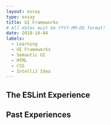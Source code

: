 ```yaml
---
layout: essay
type: essay
title: UI Frameworks
# All dates must be YYYY-MM-DD format!
date: 2018-10-04
labels:
  - Learning
  - UI Frameworks
  - Semantic UI
  - HTML
  - CSS
  - IntelliJ Idea
---
```


## The ESLint Experience

## Past Experiences






